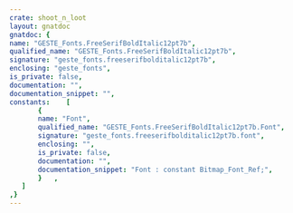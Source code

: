 ```yaml
---
crate: shoot_n_loot
layout: gnatdoc
gnatdoc: {
name: "GESTE_Fonts.FreeSerifBoldItalic12pt7b",
qualified_name: "GESTE_Fonts.FreeSerifBoldItalic12pt7b",
signature: "geste_fonts.freeserifbolditalic12pt7b",
enclosing: "geste_fonts",
is_private: false,
documentation: "",
documentation_snippet: "",
constants:    [
       {
       name: "Font",
       qualified_name: "GESTE_Fonts.FreeSerifBoldItalic12pt7b.Font",
       signature: "geste_fonts.freeserifbolditalic12pt7b.font",
       enclosing: "",
       is_private: false,
       documentation: "",
       documentation_snippet: "Font : constant Bitmap_Font_Ref;",
       }   ,
   ]
,}
---
```


